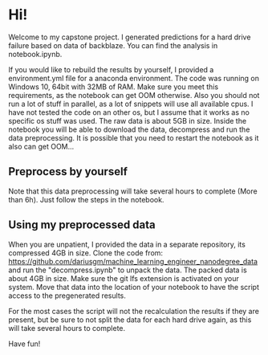 # Hi!

Welcome to my capstone project. I generated predictions for a hard drive failure based on data of backblaze. You can find the analysis in notebook.ipynb.

If you would like to rebuild the results by yourself, I provided a environment.yml file for a anaconda environment. 
The code was running on Windows 10, 64bit with 32MB of RAM. Make sure you meet this requirements, as the notebook can get OOM otherwise. Also you should not run a lot of stuff in parallel, as a lot of snippets will use all available cpus. I have not tested the code on an other os, but I assume that it works as no specific os stuff was used. The raw data is about 5GB in size. Inside the notebook you will be able to download the data, decompress and run the data preprocessing. It is possible that you need to restart the notebook as it also can get OOM...


## Preprocess by yourself
Note that this data preprocessing will take several hours to complete (More than 6h). Just follow the steps in the notebook.


## Using my preprocessed data
When you are unpatient, I provided the data in a separate repository, its compressed 4GB in size. Clone the code from: https://github.com/dariusgm/machine_learning_engineer_nanodegree_data and run the "decompress.ipynb" to unpack the data. The packed data is about 4GB in size. Make sure the git lfs extension is activated on your system. Move that data into the location of your notebook to have the script access to the pregenerated results. 

For the most cases the script will not the recalculation the results if they are present, but be sure to not split the data for each hard drive again, as this will take several hours to complete.

Have fun!

